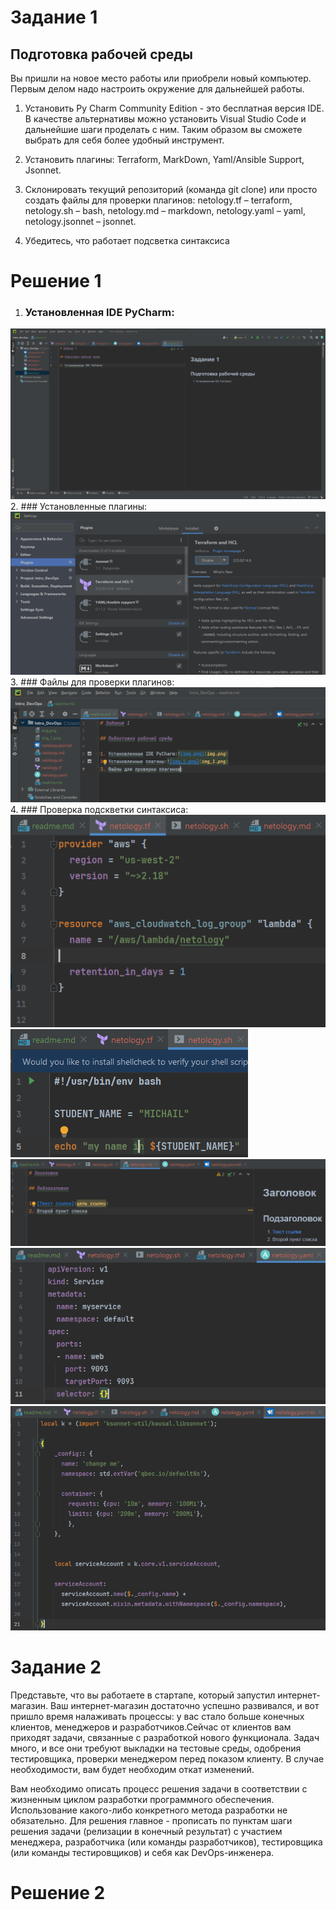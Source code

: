 # Задание 1

## Подготовка рабочей среды
Вы пришли на новое место работы или приобрели новый компьютер. Первым делом надо настроить окружение для дальнейшей работы.

1) Установить Py Charm Community Edition - это бесплатная версия IDE.
    В качестве альтернативы можно установить Visual Studio Code и дальнейшие шаги проделать с ним. Таким образом вы сможете выбрать для себя более удобный инструмент.

2) Установить плагины:
        Terraform,
        MarkDown,
        Yaml/Ansible Support,
        Jsonnet.
3) Склонировать текущий репозиторий (команда git clone) или просто создать файлы для проверки плагинов:
    netology.tf – terraform,
    netology.sh – bash,
    netology.md – markdown,
    netology.yaml – yaml,
    netology.jsonnet – jsonnet.

4) Убедитесь, что работает подсветка синтаксиса

# Решение 1

1. ### Установленная IDE PyCharm:
![img.png](img.png)  
2. ### Установленные плагины:
![img_1.png](img_1.png)
3. ### Файлы для проверки плагинов:
![img_2.png](img_2.png)
4. ### Проверка подскветки синтаксиса:
![img_3.png](img_3.png)![img_4.png](img_4.png)![img_5.png](img_5.png)![img_6.png](img_6.png)![img_7.png](img_7.png)

# Задание 2

Представьте, что вы работаете в стартапе, который запустил интернет-магазин. Ваш интернет-магазин достаточно успешно развивался, и вот пришло время налаживать процессы: у вас стало больше конечных клиентов, менеджеров и разработчиков.Сейчас от клиентов вам приходят задачи, связанные с разработкой нового функционала. Задач много, и все они требуют выкладки на тестовые среды, одобрения тестировщика, проверки менеджером перед показом клиенту. В случае необходимости, вам будет необходим откат изменений.

Вам необходимо описать процесс решения задачи в соответствии с жизненным циклом разработки программного обеспечения. Использование какого-либо конкретного метода разработки не обязательно. Для решения главное - прописать по пунктам шаги решения задачи (релизации в конечный результат) с участием менеджера, разработчика (или команды разработчиков), тестировщика (или команды тестировщиков) и себя как DevOps-инженера.

# Решение 2

